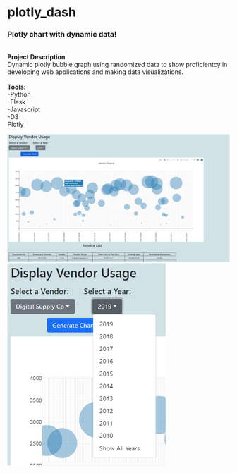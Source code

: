 # plotly_dash
<h3>Plotly chart with dynamic data!</h3>
<br>
<strong>Project Description</strong><br>
Dynamic plotly bubble graph using randomized data to show proficientcy in developing web applications and making data visualizations.<br><br>
<strong>Tools:</strong><br>
-Python<br>
-Flask<br>
-Javascript<br>
-D3<br>
Plotly<br>

![Preview](pic1.png)
![Dropdown](pic2.png)
